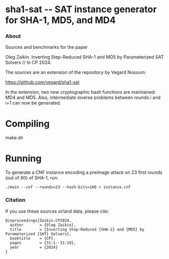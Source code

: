 sha1-sat -- SAT instance generator for SHA-1, MD5, and MD4
=========================================================

### About
Sources and benchmarks for the paper

Oleg Zaikin. Inverting Step-Reduced SHA-1 and MD5 by Parameterized SAT Solvers // In CP 2024.

The sources are an extension of the repository by Vegard Nossum:

https://github.com/vegard/sha1-sat

In the extension, two new cryptographic hash functions are maintained: MD4 and MD5. Also, intermediate
inverse problems between rounds i and i+1 can now be generated.

# Compiling

make.sh

# Running

To generate a CNF instance encoding a preimage attack on 23 first rounds
(out of 80) of SHA-1, run:

    ./main --cnf --rounds=23 --hash-bits=160 > instance.cnf

### Citation
If you use these sources or/and data, please cite:
```
@inproceedings{Zaikin-CP2024,
  author       = {Oleg Zaikin},
  title        = {Inverting Step-Reduced {SHA-1} and {MD5} by Parameterized {SAT} Solvers},
  booktitle    = {CP},
  pages        = {31:1--31:19},
  year         = {2024}
}

```
